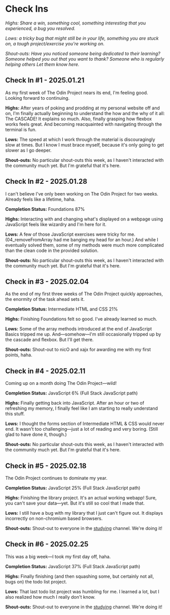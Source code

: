 # Check Ins

*Highs: Share a win, something cool, something interesting that you experienced, a bug you resolved.*

*Lows: a tricky bug that might still be in your life, something you are stuck on, a tough project/exercise you're working on.*

*Shout-outs: Have you noticed someone being dedicated to their learning? Someone helped you out that you want to thank? Someone who is regularly helping others Let them know here.*

## Check In #1 - 2025.01.21

As my first week of The Odin Project nears its end, I'm feeling good. Looking forward to continuing. 

**Highs:** After years of poking and prodding at my personal website off and on, I'm finally actually beginning to understand the how and the why of it all: The CASCADE! It explains so much. Also, finally grasping how flexbox works feels great. And becoming reacquainted with navigating through the terminal is fun.

**Lows:** The speed at which I work through the material is discouragingly slow at times. But I know I must brace myself, because it's only going to get slower as I go deeper.

**Shout-outs:** No particular shout-outs this week, as I haven't interacted with the community much yet. But I'm grateful that it's here.

## Check In #2 - 2025.01.28

I can't believe I've only been working on The Odin Project for two weeks. Already feels like a lifetime, haha.

**Completion Status:** Foundations 87%

**Highs:** Interacting with and changing what's displayed on a webpage using JavaScript feels like wizardry and I'm here for it.

**Lows:** A few of those JavaScript exercises were tricky for me. (04_removeFromArray had me banging my head for an hour.) And while I eventually solved them, some of my methods were much more complicated than the clean code in the provided solution.

**Shout-outs:** No particular shout-outs this week, as I haven't interacted with the community much yet. But I'm grateful that it's here.

## Check in #3 - 2025.02.04

As the end of my first three weeks of The Odin Project quickly approaches, the enormity of the task ahead sets it.

**Completion Status:** Intermediate HTML and CSS 21%

**Highs:** Finishing Foundations felt so good. I've already learned so much.

**Lows:** Some of the array methods introduced at the end of JavaScript Basics tripped me up. And—somehow—I'm still occasionally tripped up by the cascade and flexbox. But I'll get there.

**Shout-outs:** Shout-out to nicO and xajx for awarding me with my first points, haha.

## Check in #4 - 2025.02.11

Coming up on a month doing The Odin Project—wild!

**Completion Status:** JavaScript 6% (Full Stack JavaScript path)

**Highs:** Finally getting back into JavaScript. After an hour or two of refreshing my memory, I finally feel like I am starting to really understand this stuff.

**Lows:** I thought the forms section of Intermediate HTML & CSS would never end. It wasn't too challenging—just a lot of reading and very boring. (Still glad to have done it, though.)

**Shout-outs:** No particular shout-outs this week, as I haven't interacted with the community much yet. But I'm grateful that it's here.

## Check in #5 - 2025.02.18

The Odin Project continues to dominate my year.

**Completion Status:** JavaScript 25% (Full Stack JavaScript path)

**Highs:** Finishing the library project. It's an actual working webapp! Sure, you can't save your data—yet. But it's still so cool that I made that.

**Lows:** I still have a bug with my library that I just can't figure out. It displays incorrectly on non-chromium based browsers.

**Shout-outs:** Shout-out to everyone in the [studying](https://discord.com/channels/505093832157691914/911690364103032864) channel. We're doing it!

## Check in #6 - 2025.02.25

This was a big week—I took my first day off, haha.

**Completion Status:** JavaScript 37% (Full Stack JavaScript path)

**Highs:** Finally finishing (and then squashing some, but certainly not all, bugs on) the todo list project.

**Lows:** That last todo list project was humbling for me. I learned a lot, but I also realized how much I really don't know.

**Shout-outs:** Shout-out to everyone in the [studying](https://discord.com/channels/505093832157691914/911690364103032864) channel. We're doing it!